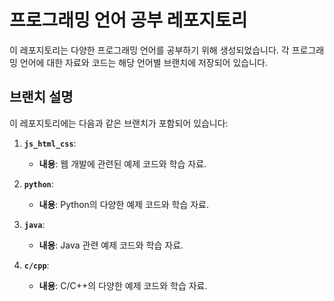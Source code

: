 # 프로그래밍 언어 공부 레포지토리

이 레포지토리는 다양한 프로그래밍 언어를 공부하기 위해 생성되었습니다. 각 프로그래밍 언어에 대한 자료와 코드는 해당 언어별 브랜치에 저장되어 있습니다.

## 브랜치 설명

이 레포지토리에는 다음과 같은 브랜치가 포함되어 있습니다:

1. **`js_html_css`**:
   - **내용**: 웹 개발에 관련된 예제 코드와 학습 자료.

2. **`python`**:
   - **내용**: Python의 다양한 예제 코드와 학습 자료.

3. **`java`**:
   - **내용**: Java 관련 예제 코드와 학습 자료.

4. **`c/cpp`**:
   - **내용**: C/C++의 다양한 예제 코드와 학습 자료.


